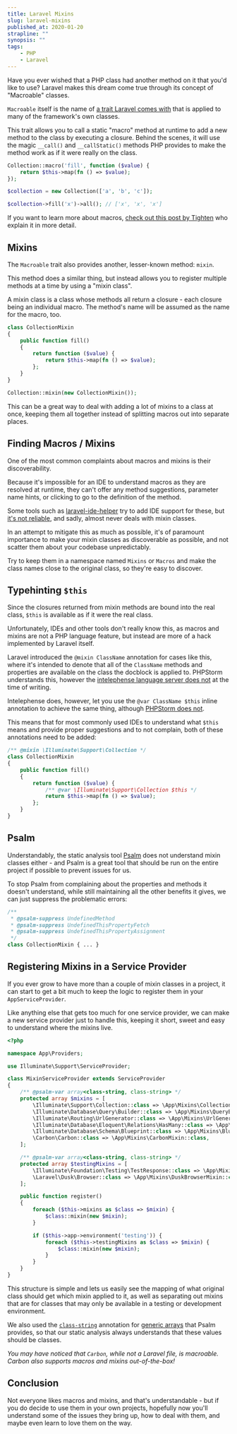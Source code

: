 ```yaml
---
title: Laravel Mixins
slug: laravel-mixins
published_at: 2020-01-20
strapline: ""
synopsis: ""
tags:
    - PHP
    - Laravel
---
```


Have you ever wished that a PHP class had another method on it that you'd like to use? Laravel makes this dream come true through its concept of "Macroable" classes.

`Macroable` itself is the name of [a trait Laravel comes with](https://github.com/laravel/framework/blob/master/src/Illuminate/Support/Traits/Macroable.php) that is applied to many of the framework's own classes.

This trait allows you to call a static "macro" method at runtime to add a new method to the class by executing a closure. Behind the scenes, it will use the magic `__call()` and `__callStatic()` methods PHP provides to make the method work as if it were really on the class.

```php
Collection::macro('fill', function ($value) {
    return $this->map(fn () => $value);
});

$collection = new Collection(['a', 'b', 'c']);

$collection->fill('x')->all(); // ['x', 'x', 'x']
```

If you want to learn more about macros, [check out this post by Tighten](https://tighten.co/blog/the-magic-of-laravel-macros) who explain it in more detail.

## Mixins

The `Macroable` trait also provides another, lesser-known method: `mixin`.

This method does a similar thing, but instead allows you to register multiple methods at a time by using a "mixin class".

A mixin class is a class whose methods all return a closure - each closure being an individual macro. The method's name will be assumed as the name for the macro, too.

```php
class CollectionMixin
{
    public function fill()
    {
        return function ($value) {
            return $this->map(fn () => $value);
        };
    }
}

Collection::mixin(new CollectionMixin());
```

This can be a great way to deal with adding a lot of mixins to a class at once, keeping them all together instead of splitting macros out into separate places.

## Finding Macros / Mixins

One of the most common complaints about macros and mixins is their discoverability.

Because it's impossible for an IDE to understand macros as they are resolved at runtime, they can't offer any method suggestions, parameter name hints, or clicking to go to the definition of the method.

Some tools such as [laravel-ide-helper](https://github.com/barryvdh/laravel-ide-helper) try to add IDE support for these, but [it's not reliable](https://github.com/barryvdh/laravel-ide-helper/issues/531), and sadly, almost never deals with mixin classes.

In an attempt to mitigate this as much as possible, it's of paramount importance to make your mixin classes as discoverable as possible, and not scatter them about your codebase unpredictably.

Try to keep them in a namespace named `Mixins` or `Macros` and make the class names close to the original class, so they're easy to discover.

## Typehinting `$this`

Since the closures returned from mixin methods are bound into the real class, `$this` is available as if it were the real class.

Unfortunately, IDEs and other tools don't really know this, as macros and mixins are not a PHP language feature, but instead are more of a hack implemented by Laravel itself.

Laravel introduced the `@mixin ClassName` annotation for cases like this, where it's intended to denote that all of the `ClassName` methods and properties are available on the class the docblock is applied to. PHPStorm understands this, however the [intelephense language server does not](https://github.com/bmewburn/vscode-intelephense/issues/123) at the time of writing.

Intelephense does, however, let you use the `@var ClassName $this` inline annotation to achieve the same thing, although [PHPStorm does not](https://intellij-support.jetbrains.com/hc/en-us/community/posts/206377079-Special-case-for-var-this).

This means that for most commonly used IDEs to understand what `$this` means and provide proper suggestions and to not complain, both of these annotations need to be added:

```php
/** @mixin \Illuminate\Support\Collection */
class CollectionMixin
{
    public function fill()
    {
        return function ($value) {
            /** @var \Illuminate\Support\Collection $this */
            return $this->map(fn () => $value);
        };
    }
}
```

## Psalm

Understandably, the static analysis tool [Psalm](http://psalm.dev/) does not understand mixin classes either - and Psalm is a great tool that should be run on the entire project if possible to prevent issues for us.

To stop Psalm from complaining about the properties and methods it doesn't understand, while still maintaining all the other benefits it gives, we can just suppress the problematic errors:

```php
/**
 * @psalm-suppress UndefinedMethod
 * @psalm-suppress UndefinedThisPropertyFetch
 * @psalm-suppress UndefinedThisPropertyAssignment
 */
class CollectionMixin { ... }
```

## Registering Mixins in a Service Provider

If you ever grow to have more than a couple of mixin classes in a project, it can start to get a bit much to keep the logic to register them in your `AppServiceProvider`.

Like anything else that gets too much for one service provider, we can make a new service provider just to handle this, keeping it short, sweet and easy to understand where the mixins live.

```php
<?php

namespace App\Providers;

use Illuminate\Support\ServiceProvider;

class MixinServiceProvider extends ServiceProvider
{
    /** @psalm-var array<class-string, class-string> */
    protected array $mixins = [
        \Illuminate\Support\Collection::class => \App\Mixins\CollectionMixin::class,
        \Illuminate\Database\Query\Builder::class => \App\Mixins\QueryBuilderMixin::class,
        \Illuminate\Routing\UrlGenerator::class => \App\Mixins\UrlGeneratorMixin::class,
        \Illuminate\Database\Eloquent\Relations\HasMany::class => \App\Mixins\HasManyMixin::class,
        \Illuminate\Database\Schema\Blueprint::class => \App\Mixins\BlueprintMixin::class,
        \Carbon\Carbon::class => \App\Mixins\CarbonMixin::class,
    ];

    /** @psalm-var array<class-string, class-string> */
    protected array $testingMixins = [
        \Illuminate\Foundation\Testing\TestResponse::class => \App\Mixins\TestResponseMixin::class,
        \Laravel\Dusk\Browser::class => \App\Mixins\DuskBrowserMixin::class,
    ];

    public function register()
    {
        foreach ($this->mixins as $class => $mixin) {
            $class::mixin(new $mixin);
        }

        if ($this->app->environment('testing')) {
            foreach ($this->testingMixins as $class => $mixin) {
                $class::mixin(new $mixin);
            }
        }
    }
}
```

This structure is simple and lets us easily see the mapping of what original class should get which mixin applied to it, as well as separating out mixins that are for classes that may only be available in a testing or development environment.

We also used the [`class-string`](https://psalm.dev/docs/annotating_code/type_syntax/scalar_types/#class-string) annotation for [generic arrays](https://psalm.dev/docs/annotating_code/type_syntax/array_types/#generic-arrays) that Psalm provides, so that our static analysis always understands that these values should be classes.

*You may have noticed that `Carbon`, while not a Laravel file, is macroable. Carbon also supports macros and mixins out-of-the-box!*

## Conclusion

Not everyone likes macros and mixins, and that's understandable - but if you do decide to use them in your own projects, hopefully now you'll understand some of the issues they bring up, how to deal with them, and maybe even learn to love them on the way.